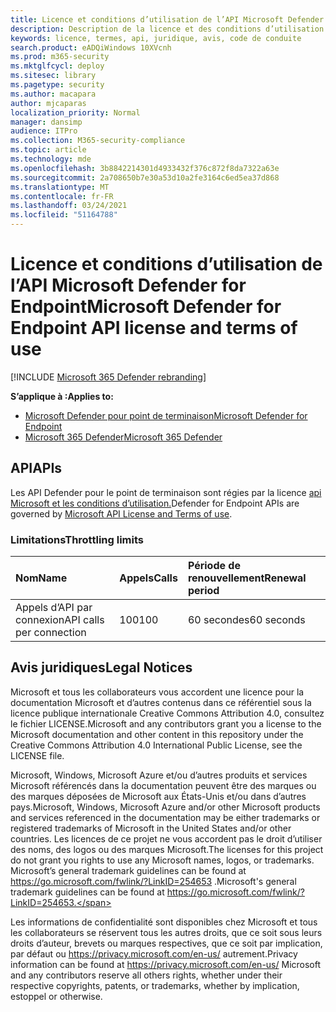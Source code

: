 ```yaml
---
title: Licence et conditions d’utilisation de l’API Microsoft Defender ATP
description: Description de la licence et des conditions d’utilisation des API Microsoft Defender
keywords: licence, termes, api, juridique, avis, code de conduite
search.product: eADQiWindows 10XVcnh
ms.prod: m365-security
ms.mktglfcycl: deploy
ms.sitesec: library
ms.pagetype: security
ms.author: macapara
author: mjcaparas
localization_priority: Normal
manager: dansimp
audience: ITPro
ms.collection: M365-security-compliance
ms.topic: article
ms.technology: mde
ms.openlocfilehash: 3b8842214301d4933432f376c872f8da7322a63e
ms.sourcegitcommit: 2a708650b7e30a53d10a2fe3164c6ed5ea37d868
ms.translationtype: MT
ms.contentlocale: fr-FR
ms.lasthandoff: 03/24/2021
ms.locfileid: "51164788"
---
```

# <a name="microsoft-defender-for-endpoint-api-license-and-terms-of-use"></a><span data-ttu-id="35675-104">Licence et conditions d’utilisation de l’API Microsoft Defender for Endpoint</span><span class="sxs-lookup"><span data-stu-id="35675-104">Microsoft Defender for Endpoint API license and terms of use</span></span>

[!INCLUDE [Microsoft 365 Defender rebranding](../../includes/microsoft-defender.md)]

<span data-ttu-id="35675-105">**S’applique à :**</span><span class="sxs-lookup"><span data-stu-id="35675-105">**Applies to:**</span></span>
- [<span data-ttu-id="35675-106">Microsoft Defender pour point de terminaison</span><span class="sxs-lookup"><span data-stu-id="35675-106">Microsoft Defender for Endpoint</span></span>](https://go.microsoft.com/fwlink/p/?linkid=2154037)
- [<span data-ttu-id="35675-107">Microsoft 365 Defender</span><span class="sxs-lookup"><span data-stu-id="35675-107">Microsoft 365 Defender</span></span>](https://go.microsoft.com/fwlink/?linkid=2118804)

## <a name="apis"></a><span data-ttu-id="35675-108">API</span><span class="sxs-lookup"><span data-stu-id="35675-108">APIs</span></span>

<span data-ttu-id="35675-109">Les API Defender pour le point de terminaison sont régies par la licence [api Microsoft et les conditions d’utilisation.](https://docs.microsoft.com/legal/microsoft-apis/terms-of-use)</span><span class="sxs-lookup"><span data-stu-id="35675-109">Defender for Endpoint APIs are governed by [Microsoft API License and Terms of use](https://docs.microsoft.com/legal/microsoft-apis/terms-of-use).</span></span>

### <a name="throttling-limits"></a><span data-ttu-id="35675-110">Limitations</span><span class="sxs-lookup"><span data-stu-id="35675-110">Throttling limits</span></span>

<span data-ttu-id="35675-111">Nom</span><span class="sxs-lookup"><span data-stu-id="35675-111">Name</span></span> | <span data-ttu-id="35675-112">Appels</span><span class="sxs-lookup"><span data-stu-id="35675-112">Calls</span></span> | <span data-ttu-id="35675-113">Période de renouvellement</span><span class="sxs-lookup"><span data-stu-id="35675-113">Renewal period</span></span> 
:---|:---|:---
<span data-ttu-id="35675-114">Appels d’API par connexion</span><span class="sxs-lookup"><span data-stu-id="35675-114">API calls per connection</span></span> | <span data-ttu-id="35675-115">100</span><span class="sxs-lookup"><span data-stu-id="35675-115">100</span></span> | <span data-ttu-id="35675-116">60 secondes</span><span class="sxs-lookup"><span data-stu-id="35675-116">60 seconds</span></span>


## <a name="legal-notices"></a><span data-ttu-id="35675-117">Avis juridiques</span><span class="sxs-lookup"><span data-stu-id="35675-117">Legal Notices</span></span>

<span data-ttu-id="35675-118">Microsoft et tous les collaborateurs vous accordent une licence pour la documentation Microsoft et d’autres contenus dans ce référentiel sous la licence publique internationale Creative Commons Attribution 4.0, consultez le fichier LICENSE.</span><span class="sxs-lookup"><span data-stu-id="35675-118">Microsoft and any contributors grant you a license to the Microsoft documentation and other content in this repository under the Creative Commons Attribution 4.0 International Public License, see the LICENSE file.</span></span>

<span data-ttu-id="35675-119">Microsoft, Windows, Microsoft Azure et/ou d’autres produits et services Microsoft référencés dans la documentation peuvent être des marques ou des marques déposées de Microsoft aux États-Unis et/ou dans d’autres pays.</span><span class="sxs-lookup"><span data-stu-id="35675-119">Microsoft, Windows, Microsoft Azure and/or other Microsoft products and services referenced in the documentation may be either trademarks or registered trademarks of Microsoft in the United States and/or other countries.</span></span> <span data-ttu-id="35675-120">Les licences de ce projet ne vous accordent pas le droit d’utiliser des noms, des logos ou des marques Microsoft.</span><span class="sxs-lookup"><span data-stu-id="35675-120">The licenses for this project do not grant you rights to use any Microsoft names, logos, or trademarks.</span></span> <span data-ttu-id="35675-121">Microsoft’s general trademark guidelines can be found at https://go.microsoft.com/fwlink/?LinkID=254653 .</span><span class="sxs-lookup"><span data-stu-id="35675-121">Microsoft's general trademark guidelines can be found at https://go.microsoft.com/fwlink/?LinkID=254653.</span></span>

<span data-ttu-id="35675-122">Les informations de confidentialité sont disponibles chez Microsoft et tous les collaborateurs se réservent tous les autres droits, que ce soit sous leurs droits d’auteur, brevets ou marques respectives, que ce soit par implication, par défaut ou https://privacy.microsoft.com/en-us/ autrement.</span><span class="sxs-lookup"><span data-stu-id="35675-122">Privacy information can be found at https://privacy.microsoft.com/en-us/ Microsoft and any contributors reserve all others rights, whether under their respective copyrights, patents, or trademarks, whether by implication, estoppel or otherwise.</span></span>
